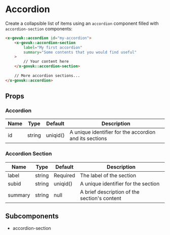 # Accordion

Create a collapsible list of items using an `accordion` component filled with `accordion-section` components:

```html
<x-govuk::accordion id="my-accordion">
    <x-govuk::accordion-section
        label="My first accordion"
        summary="Some contents that you would find useful"
    >
        // Your content here
    </x-govuk::accordion-section>
    
    // More accordion sections...
</x-govuk::accordion>

```

## Props

### Accordion

| Name | Type   | Default  | Description |
| ---- | ------ | -------- | ----------- |
| id   | string | uniqid() | A unique identifier for the accordion and its sections |

### Accordion Section

| Name    | Type   | Default  | Description |
| ------- | ------ | -------- | ----------- |
| label   | string | Required | The label of the section |
| subid   | string | uniqid() | A unique identifier for the section |
| summary | string | null     | A brief description of the section's content |

## Subcomponents

* accordion-section

